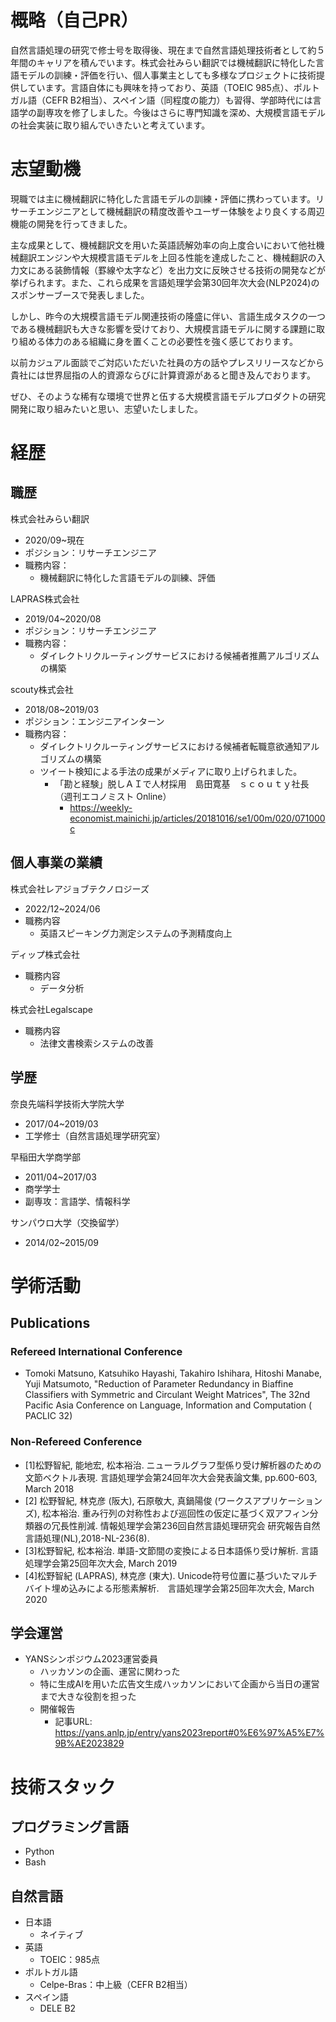 # 概略（自己PR）
自然言語処理の研究で修士号を取得後、現在まで自然言語処理技術者として約５年間のキャリアを積んでいます。株式会社みらい翻訳では機械翻訳に特化した言語モデルの訓練・評価を行い、個人事業主としても多様なプロジェクトに技術提供しています。言語自体にも興味を持っており、英語（TOEIC 985点）、ポルトガル語（CEFR B2相当）、スペイン語（同程度の能力）も習得、学部時代には言語学の副専攻を修了しました。今後はさらに専門知識を深め、大規模言語モデルの社会実装に取り組んでいきたいと考えています。

 # 志望動機
 現職では主に機械翻訳に特化した言語モデルの訓練・評価に携わっています。リサーチエンジニアとして機械翻訳の精度改善やユーザー体験をより良くする周辺機能の開発を行ってきました。
 
 主な成果として、機械翻訳文を用いた英語読解効率の向上度合いにおいて他社機械翻訳エンジンや大規模言語モデルを上回る性能を達成したこと、機械翻訳の入力文にある装飾情報（罫線や太字など）を出力文に反映させる技術の開発などが挙げられます。また、これら成果を言語処理学会第30回年次大会(NLP2024)のスポンサーブースで発表しました。
 
 しかし、昨今の大規模言語モデル関連技術の隆盛に伴い、言語生成タスクの一つである機械翻訳も大きな影響を受けており、大規模言語モデルに関する課題に取り組める体力のある組織に身を置くことの必要性を強く感じております。
 
 以前カジュアル面談でご対応いただいた社員の方の話やプレスリリースなどから貴社には世界屈指の人的資源ならびに計算資源があると聞き及んでおります。
 
 ぜひ、そのような稀有な環境で世界と伍する大規模言語モデルプロダクトの研究開発に取り組みたいと思い、志望いたしました。

# 経歴
## 職歴
株式会社みらい翻訳
- 2020/09~現在
- ポジション：リサーチエンジニア
- 職務内容：
  - 機械翻訳に特化した言語モデルの訓練、評価

LAPRAS株式会社
- 2019/04~2020/08
- ポジション：リサーチエンジニア
- 職務内容：
  - ダイレクトリクルーティングサービスにおける候補者推薦アルゴリズムの構築

scouty株式会社
- 2018/08~2019/03
- ポジション：エンジニアインターン
- 職務内容：
  - ダイレクトリクルーティングサービスにおける候補者転職意欲通知アルゴリズムの構築
  - ツイート検知による手法の成果がメディアに取り上げられました。
    - 「勘と経験」脱しＡＩで人材採用　島田寛基　ｓｃｏｕｔｙ社長　（週刊エコノミスト Online）
      - https://weekly-economist.mainichi.jp/articles/20181016/se1/00m/020/071000c

## 個人事業の業績
株式会社レアジョブテクノロジーズ
- 2022/12~2024/06
- 職務内容
  - 英語スピーキング力測定システムの予測精度向上

ディップ株式会社
- 職務内容
  - データ分析

株式会社Legalscape
- 職務内容
  - 法律文書検索システムの改善


## 学歴
奈良先端科学技術大学院大学
- 2017/04~2019/03
- 工学修士（自然言語処理学研究室）

早稲田大学商学部
- 2011/04~2017/03
- 商学学士
- 副専攻：言語学、情報科学

サンパウロ大学（交換留学）
- 2014/02~2015/09

# 学術活動
## Publications
### Refereed International Conference
- Tomoki Matsuno, Katsuhiko Hayashi, Takahiro Ishihara, Hitoshi Manabe, Yuji Matsumoto, "Reduction of Parameter Redundancy in Biaffine Classifiers with Symmetric and Circulant Weight Matrices", The 32nd Pacific Asia Conference on Language, Information and Computation ( PACLIC 32)

### Non-Refereed Conference
- [1]松野智紀, 能地宏, 松本裕治. ニューラルグラフ型係り受け解析器のための文節ベクトル表現. 言語処理学会第24回年次大会発表論文集, pp.600-603, March 2018
- [2] 松野智紀, 林克彦 (阪大), 石原敬大, 真鍋陽俊 (ワークスアプリケーションズ), 松本裕治. 重み行列の対称性および巡回性の仮定に基づく双アフィン分類器の冗長性削減. 情報処理学会第236回自然言語処理研究会 研究報告自然言語処理(NL),2018-NL-236(8).
- [3]松野智紀, 松本裕治. 単語-文節間の変換による日本語係り受け解析. 言語処理学会第25回年次大会, March 2019
- [4]松野智紀 (LAPRAS), 林克彦 (東大). Unicode符号位置に基づいたマルチバイト埋め込みによる形態素解析.　言語処理学会第25回年次大会, March 2020

## 学会運営
- YANSシンポジウム2023運営委員
  - ハッカソンの企画、運営に関わった
  - 特に生成AIを用いた広告文生成ハッカソンにおいて企画から当日の運営まで大きな役割を担った
  - 開催報告
    - 記事URL: https://yans.anlp.jp/entry/yans2023report#0%E6%97%A5%E7%9B%AE2023829

# 技術スタック
## プログラミング言語
- Python
- Bash
## 自然言語
- 日本語
  - ネイティブ
- 英語
  - TOEIC：985点
- ポルトガル語
  - Celpe-Bras：中上級（CEFR B2相当）
- スペイン語
  - DELE B2



